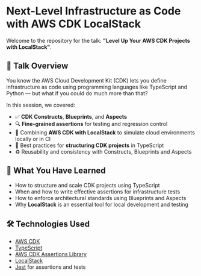 # Next-Level Infrastructure as Code with AWS CDK LocalStack

Welcome to the repository for the talk: **"Level Up Your AWS CDK Projects with LocalStack"**.

## 🎯 Talk Overview

You know the AWS Cloud Development Kit (CDK) lets you define infrastructure as code using programming languages like TypeScript and Python — but what if you could do much more than that?

In this session, we covered:

- ✅ **CDK Constructs**, **Blueprints**, and **Aspects**
- 🔍 **Fine-grained assertions** for testing and regression control
- 🧪 Combining **AWS CDK with LocalStack** to simulate cloud environments locally or in CI
- 🧱 Best practices for **structuring CDK projects** in TypeScript
- ♻️ Reusability and consistency with Constructs, Blueprints and Aspects

## 📂 What You Have Learned

- How to structure and scale CDK projects using TypeScript
- When and how to write effective assertions for infrastructure tests
- How to enforce architectural standards using Blueprints and Aspects
- Why **LocalStack** is an essential tool for local development and testing

## 🛠️ Technologies Used

- [AWS CDK](https://aws.amazon.com/cdk/)
- [TypeScript](https://www.typescriptlang.org/)
- [AWS CDK Assertions Library](https://docs.aws.amazon.com/cdk/api/v2/docs/aws-cdk-lib.assertions-readme.html)
- [LocalStack](https://localstack.cloud/)
- [Jest](https://jestjs.io/) for assertions and tests